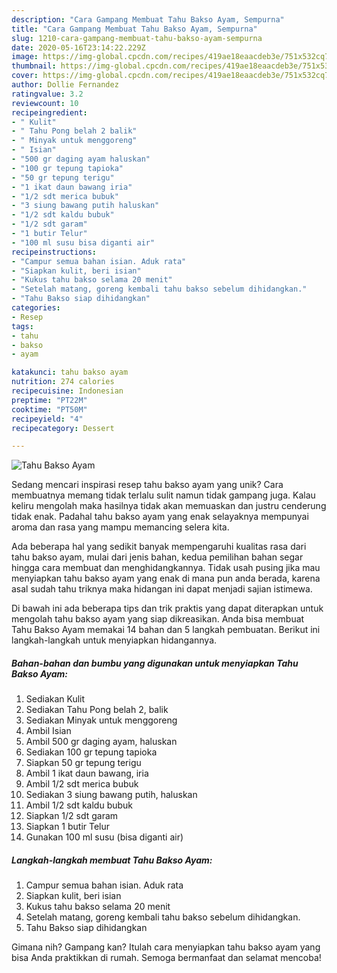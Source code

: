 ```yaml
---
description: "Cara Gampang Membuat Tahu Bakso Ayam, Sempurna"
title: "Cara Gampang Membuat Tahu Bakso Ayam, Sempurna"
slug: 1210-cara-gampang-membuat-tahu-bakso-ayam-sempurna
date: 2020-05-16T23:14:22.229Z
image: https://img-global.cpcdn.com/recipes/419ae18eaacdeb3e/751x532cq70/tahu-bakso-ayam-foto-resep-utama.jpg
thumbnail: https://img-global.cpcdn.com/recipes/419ae18eaacdeb3e/751x532cq70/tahu-bakso-ayam-foto-resep-utama.jpg
cover: https://img-global.cpcdn.com/recipes/419ae18eaacdeb3e/751x532cq70/tahu-bakso-ayam-foto-resep-utama.jpg
author: Dollie Fernandez
ratingvalue: 3.2
reviewcount: 10
recipeingredient:
- " Kulit"
- " Tahu Pong belah 2 balik"
- " Minyak untuk menggoreng"
- " Isian"
- "500 gr daging ayam haluskan"
- "100 gr tepung tapioka"
- "50 gr tepung terigu"
- "1 ikat daun bawang iria"
- "1/2 sdt merica bubuk"
- "3 siung bawang putih haluskan"
- "1/2 sdt kaldu bubuk"
- "1/2 sdt garam"
- "1 butir Telur"
- "100 ml susu bisa diganti air"
recipeinstructions:
- "Campur semua bahan isian. Aduk rata"
- "Siapkan kulit, beri isian"
- "Kukus tahu bakso selama 20 menit"
- "Setelah matang, goreng kembali tahu bakso sebelum dihidangkan."
- "Tahu Bakso siap dihidangkan"
categories:
- Resep
tags:
- tahu
- bakso
- ayam

katakunci: tahu bakso ayam 
nutrition: 274 calories
recipecuisine: Indonesian
preptime: "PT22M"
cooktime: "PT50M"
recipeyield: "4"
recipecategory: Dessert

---
```



![Tahu Bakso Ayam](https://img-global.cpcdn.com/recipes/419ae18eaacdeb3e/751x532cq70/tahu-bakso-ayam-foto-resep-utama.jpg)

Sedang mencari inspirasi resep tahu bakso ayam yang unik? Cara membuatnya memang tidak terlalu sulit namun tidak gampang juga. Kalau keliru mengolah maka hasilnya tidak akan memuaskan dan justru cenderung tidak enak. Padahal tahu bakso ayam yang enak selayaknya mempunyai aroma dan rasa yang mampu memancing selera kita.



Ada beberapa hal yang sedikit banyak mempengaruhi kualitas rasa dari tahu bakso ayam, mulai dari jenis bahan, kedua pemilihan bahan segar hingga cara membuat dan menghidangkannya. Tidak usah pusing jika mau menyiapkan tahu bakso ayam yang enak di mana pun anda berada, karena asal sudah tahu triknya maka hidangan ini dapat menjadi sajian istimewa.


Di bawah ini ada beberapa tips dan trik praktis yang dapat diterapkan untuk mengolah tahu bakso ayam yang siap dikreasikan. Anda bisa membuat Tahu Bakso Ayam memakai 14 bahan dan 5 langkah pembuatan. Berikut ini langkah-langkah untuk menyiapkan hidangannya.

<!--inarticleads1-->

##### Bahan-bahan dan bumbu yang digunakan untuk menyiapkan Tahu Bakso Ayam:

1. Sediakan  Kulit
1. Sediakan  Tahu Pong belah 2, balik
1. Sediakan  Minyak untuk menggoreng
1. Ambil  Isian
1. Ambil 500 gr daging ayam, haluskan
1. Sediakan 100 gr tepung tapioka
1. Siapkan 50 gr tepung terigu
1. Ambil 1 ikat daun bawang, iria
1. Ambil 1/2 sdt merica bubuk
1. Sediakan 3 siung bawang putih, haluskan
1. Ambil 1/2 sdt kaldu bubuk
1. Siapkan 1/2 sdt garam
1. Siapkan 1 butir Telur
1. Gunakan 100 ml susu (bisa diganti air)




<!--inarticleads2-->

##### Langkah-langkah membuat Tahu Bakso Ayam:

1. Campur semua bahan isian. Aduk rata
1. Siapkan kulit, beri isian
1. Kukus tahu bakso selama 20 menit
1. Setelah matang, goreng kembali tahu bakso sebelum dihidangkan.
1. Tahu Bakso siap dihidangkan




Gimana nih? Gampang kan? Itulah cara menyiapkan tahu bakso ayam yang bisa Anda praktikkan di rumah. Semoga bermanfaat dan selamat mencoba!
